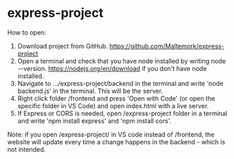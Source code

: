 # express-project

How to open:

1. Download project from GitHub. https://github.com/Maltemork/express-project
2. Open a terminal and check that you have node installed by writing node --version. https://nodejs.org/en/download if you don't have node installed.
3. Navigate to .../express-project/backend in the terminal and write 'node backend.js' in the terminal. This will be the server.
5. Right click folder /frontend and press 'Open with Code' (or open the specific folder in VS Code) and open index.html with a live server.
6. If Express or CORS is needed, open /express-project folder in a terminal and write 'npm install express' and 'npm install cors'.

Note: if you open /express-project/ in VS code instead of /frontend, the website will update every time a change happens in the backend - which is not intended.
